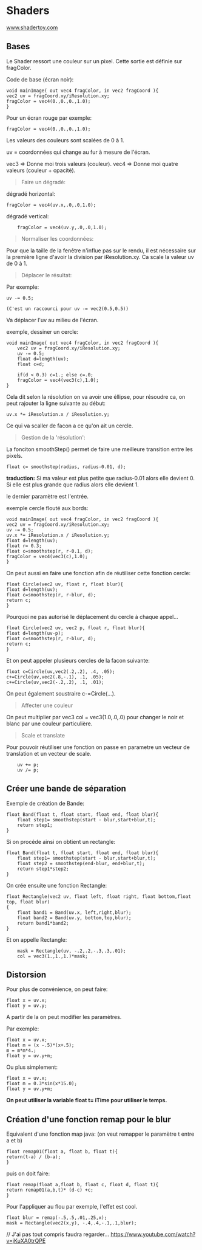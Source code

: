 # Shaders

www.shadertoy.com

## Bases

Le Shader ressort une couleur sur un pixel. Cette sortie est définie sur fragColor.

Code de base (écran noir):

    void mainImage( out vec4 fragColor, in vec2 fragCoord ){
    vec2 uv = fragCoord.xy/iResolution.xy;
    fragColor = vec4(0.,0.,0.,1.0);
    }

Pour un écran rouge par exemple:

    fragColor = vec4(0.,0.,0.,1.0);

Les valeurs des couleurs sont scalées de 0 à 1.

uv = coordonnées qui change au fur à mesure de l'écran.

vec3 => Donne moi trois valeurs (couleur).
vec4 => Donne moi quatre valeurs (couleur + opacité).

> Faire un dégradé:
        
dégradé horizontal:

    fragColor = vec4(uv.x,.0,.0,1.0); 

dégradé vertical:

        fragColor = vec4(uv.y,.0,.0,1.0);

> Normaliser les coordonnées:

Pour que la taille de la fenêtre n'influe pas sur le rendu, il est nécessaire sur la première ligne d'avoir la division par iResolution.xy.
Ca scale la valeur uv de 0 à 1.


> Déplacer le résultat:

Par exemple:

    uv -= 0.5;

    (C'est un raccourci pour uv -= vec2(0.5,0.5))

Va déplacer l'uv au milieu de l'écran.

exemple, dessiner un cercle:

    void mainImage( out vec4 fragColor, in vec2 fragCoord ){
        vec2 uv = fragCoord.xy/iResolution.xy;
        uv -= 0.5;
        float d=length(uv);
        float c=d;
        
        if(d < 0.3) c=1.; else c=.0;
        fragColor = vec4(vec3(c),1.0);
    }

Cela dit selon la résolution on va avoir une éllipse, pour résoudre ca, on peut rajouter la ligne suivante au début:

    uv.x *= iResolution.x / iResolution.y;

Ce qui va scaller de facon a ce qu'on ait un cercle.

> Gestion de la 'résolution':

La fonciton smoothStep() permet de faire une meilleure transition entre les pixels.

    float c= smoothstep(radius, radius-0.01, d);

**traduction:** Si ma valeur est plus petite que radius-0.01 alors elle devient 0. Si elle est plus grande que radius alors elle devient 1.

le dernier paramètre est l'entrée.

exemple cercle flouté aux bords:

    void mainImage( out vec4 fragColor, in vec2 fragCoord ){
    vec2 uv = fragCoord.xy/iResolution.xy;
    uv -= 0.5;
    uv.x *= iResolution.x / iResolution.y;
    float d=length(uv);
    float r= 0.3;
    float c=smoothstep(r, r-0.1, d);
    fragColor = vec4(vec3(c),1.0);
    }

On peut aussi en faire une fonction afin de réutiliser cette fonction cercle:

    float Circle(vec2 uv, float r, float blur){
    float d=length(uv);
    float c=smoothstep(r, r-blur, d);
    return c;
    }

Pourquoi ne pas autorisé le déplacement du cercle à chaque appel...

    float Circle(vec2 uv, vec2 p, float r, float blur){
    float d=length(uv-p);
    float c=smoothstep(r, r-blur, d);
    return c;
    }

Et on peut appeler plusieurs cercles de la facon suivante:

    float c=Circle(uv,vec2(.2,.2), .4, .05); 
    c+=Circle(uv,vec2(.8,-.1), .1, .05);    
    c+=Circle(uv,vec2(-.2,.2), .1, .01);    
    
On peut également soustraire c-=Circle(...).

> Affecter une couleur

On peut multiplier par vec3 col = vec3(1.0,.0,.0) pour changer le noir et blanc par une couleur particulière.

> Scale et translate

Pour pouvoir réutiliser une fonction on passe en parametre un vecteur de translation et un vecteur de scale.

        uv += p;
        uv /= p;

## Créer une bande de séparation

Exemple de création de Bande:

    float Band(float t, float start, float end, float blur){
        float step1= smoothstep(start - blur,start+blur,t);
        return step1;
    }

Si on procéde ainsi on obtient un rectangle:

    float Band(float t, float start, float end, float blur){
        float step1= smoothstep(start - blur,start+blur,t);
        float step2 = smoothstep(end-blur, end+blur,t);
        return step1*step2;
    }

On crée ensuite une fonction Rectangle:

    float Rectangle(vec2 uv, float left, float right, float bottom,float top, float blur) 
    {
        float band1 = Band(uv.x, left,right,blur);
        float band2 = Band(uv.y, bottom,top,blur);
        return band1*band2;
    }

Et on appelle Rectangle:

        mask = Rectangle(uv, -.2,.2,-.3,.3,.01);
   	    col = vec3(1.,1.,1.)*mask;

## Distorsion

Pour plus de convénience, on peut faire:

    float x = uv.x;
    float y = uv.y;

A partir de la on peut modifier les paramètres.

Par exemple:

        
   	float x = uv.x;
    float m = (x -.5)*(x+.5);
    m = m*m*4.;
    float y = uv.y+m;


Ou plus simplement:

    float x = uv.x;
    float m = 0.3*sin(x*15.0);   
    float y = uv.y+m;

**On peut utiliser la variable float t= iTime pour utiliser le temps.**

## Création d'une fonction remap pour le blur

Equivalent d'une fonction map java:
(on veut remapper le paramètre t entre a et b)

    float remap01(float a, float b, float t){
    return(t-a) / (b-a);   
    }

puis on doit faire:

    float remap(float a,float b, float c, float d, float t){
    return remap01(a,b,t)* (d-c) +c;
    }


Pour l'appliquer au flou par exemple, l'effet est cool.

    float blur = remap(-.5,.5,.01,.25,x);
    mask = Rectangle(vec2(x,y), -.4,.4,-.1,.1,blur);

// J'ai pas tout compris faudra regarder...
https://www.youtube.com/watch?v=jKuXA0trQPE

